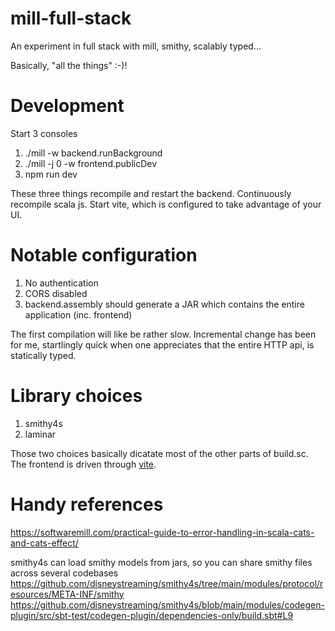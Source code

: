 # mill-full-stack

An experiment in full stack with mill, smithy, scalably typed... 

Basically, "all the things" :-)!

# Development

Start 3 consoles

1. ./mill -w backend.runBackground
2. ./mill -j 0 -w frontend.publicDev
3. npm run dev

These three things recompile and restart the backend. Continuously recompile scala js. Start vite, which is configured to take advantage of your UI. 

# Notable configuration

1. No authentication
2. CORS disabled
3. backend.assembly should generate a JAR which contains the entire application (inc. frontend)


The first compilation will like be rather slow. Incremental change has been for me, startlingly quick when one appreciates that the entire HTTP api, is statically typed.

# Library choices

1. smithy4s
2. laminar

Those two choices basically dicatate most of the other parts of build.sc. The frontend is driven through [vite](https://vitejs.dev).

# Handy references
https://softwaremill.com/practical-guide-to-error-handling-in-scala-cats-and-cats-effect/



smithy4s can load smithy models from jars, so you can share smithy files across several codebases 
https://github.com/disneystreaming/smithy4s/tree/main/modules/protocol/resources/META-INF/smithy
https://github.com/disneystreaming/smithy4s/blob/main/modules/codegen-plugin/src/sbt-test/codegen-plugin/dependencies-only/build.sbt#L9
